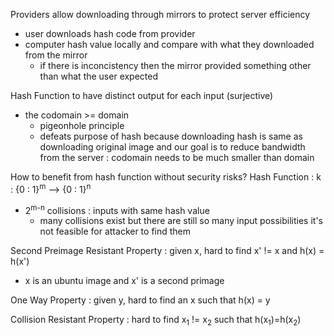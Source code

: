 Providers allow downloading through mirrors to protect server efficiency 
- user downloads hash code from provider
- computer hash value locally and compare with what they downloaded from the mirror
  - if there is inconcistency then the mirror provided something other than what the user expected

Hash Function to have distinct output for each input (surjective)
- the codomain >= domain
  - pigeonhole principle
  - defeats purpose of hash because downloading hash is same as downloading original image and our goal is to reduce bandwidth from the server : codomain needs to be much smaller than domain

How to benefit from hash function without security risks? 
Hash Function : k : {0 : 1}<sup>m</sup> --> {0 : 1}<sup>n</sup> 
- 2<sup>m-n</sup> collisions : inputs with same hash value
  - many collisions exist but there are still so many input possibilities it's not feasible for attacker to find them

Second Preimage Resistant Property : given x, hard to find x' != x and h(x) = h(x')
- x is an ubuntu image and x' is a second primage

One Way Property : given y, hard to find an x such that h(x) = y

Collision Resistant Property : hard to find x<sub>1</sub> != x<sub>2</sub> such that h(x<sub>1</sub>)=h(x<sub>2</sub>)
